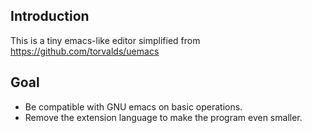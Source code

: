 ## Introduction

This is a tiny emacs-like editor simplified from
	<https://github.com/torvalds/uemacs>


## Goal

- Be compatible with GNU emacs on basic operations.
- Remove the extension language to make the program even smaller.
